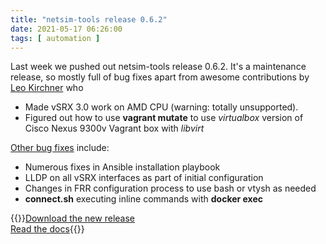 ```yaml
---
title: "netsim-tools release 0.6.2"
date: 2021-05-17 06:26:00
tags: [ automation ]
---
```

Last week we pushed out netsim-tools release 0.6.2. It's a maintenance release, so mostly full of bug fixes apart from awesome contributions by [Leo Kirchner](https://blog.kirchne.red/) who 

* Made vSRX 3.0 work on AMD CPU (warning: totally unsupported).
* Figured out how to use **vagrant mutate** to use *virtualbox* version of Cisco Nexus 9300v Vagrant box with *libvirt* 

[Other bug fixes](https://netsim-tools.readthedocs.io/en/latest/release/0.6.html#bug-fixes) include:

* Numerous fixes in Ansible installation playbook
* LLDP on all vSRX interfaces as part of initial configuration
* Changes in FRR configuration process to use bash or vtysh as needed
* **connect.sh** executing inline commands with **docker exec**

{{<jump>}}[Download the new release](https://github.com/ipspace/netsim-tools)\
[Read the docs](https://netsim-tools.readthedocs.io/){{</jump>}}